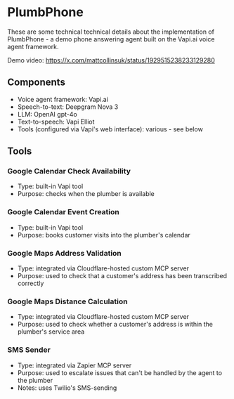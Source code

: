 # PlumbPhone

These are some technical technical details about the implementation of PlumbPhone - a demo phone answering agent built on the Vapi.ai voice agent framework.

Demo video: https://x.com/mattcollinsuk/status/1929515238233129280

## Components

- Voice agent framework: Vapi.ai
- Speech-to-text: Deepgram Nova 3
- LLM: OpenAI gpt-4o
- Text-to-speech: Vapi Elliot
- Tools (configured via Vapi's web interface): various - see below

## Tools

### Google Calendar Check Availability

- Type: built-in Vapi tool
- Purpose: checks when the plumber is available

### Google Calendar Event Creation

- Type: built-in Vapi tool
- Purpose: books customer visits into the plumber's calendar

### Google Maps Address Validation

- Type: integrated via Cloudflare-hosted custom MCP server
- Purpose: used to check that a customer's address has been transcribed
  correctly

### Google Maps Distance Calculation

- Type: integrated via Cloudflare-hosted custom MCP server
- Purpose: used to check whether a customer's address is within the plumber's service
  area

### SMS Sender

- Type: integrated via Zapier MCP server
- Purpose: used to escalate issues that can't be handled by the agent to the plumber
- Notes: uses Twilio's SMS-sending
